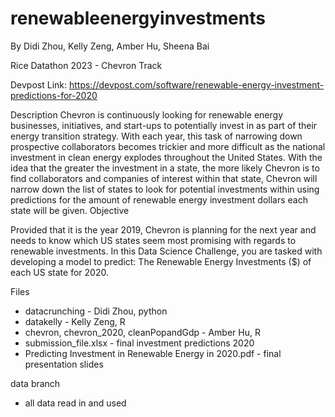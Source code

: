 # renewableenergyinvestments
By Didi Zhou, Kelly Zeng, Amber Hu, Sheena Bai

Rice Datathon 2023 - Chevron Track

Devpost Link: https://devpost.com/software/renewable-energy-investment-predictions-for-2020

Description
Chevron is continuously looking for renewable energy businesses, initiatives, and start-ups to potentially invest in as part of their energy transition strategy. With each year, this task of narrowing down prospective collaborators becomes trickier and more difficult as the national investment in clean energy explodes throughout the United States. With the idea that the greater the investment in a state, the more likely Chevron is to find collaborators and companies of interest within that state, Chevron will narrow down the list of states to look for potential investments within using predictions for the amount of renewable energy investment dollars each state will be given.
Objective

Provided that it is the year 2019, Chevron is planning for the next year and needs to know which US states seem most promising with regards to renewable investments. In this Data Science Challenge, you are tasked with developing a model to predict:
The Renewable Energy Investments ($) of each US state for 2020.

Files
- datacrunching - Didi Zhou, python
- datakelly - Kelly Zeng, R
- chevron, chevron_2020, cleanPopandGdp - Amber Hu, R
- submission_file.xlsx - final investment predictions 2020
- Predicting Investment in Renewable Energy in 2020.pdf - final presentation slides

data branch
- all data read in and used
